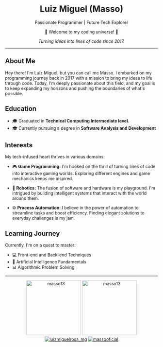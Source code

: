 <h1 align="center">Luiz Miguel (Masso)</h1>

<p align="center">Passionate Programmer | Future Tech Explorer</p>

<p align="center">🚀 Welcome to my coding universe! 🚀</p>

<p align="center">
  <em>Turning ideas into lines of code since 2017.</em>
</p>

---

## About Me

Hey there! I'm Luiz Miguel, but you can call me Masso. I embarked on my programming journey back in 2017 with a mission to bring my ideas to life through code. Today, I'm deeply passionate about this field, and my goal is to keep expanding my horizons and pushing the boundaries of what's possible.

## Education

- 🎓 Graduated in **Technical Computing Intermediate level**.
- 🎓 Currently pursuing a degree in **Software Analysis and Development**

## Interests

My tech-infused heart thrives in various domains:

- 🎮 **Game Programming:** I'm hooked on the thrill of turning lines of code into interactive gaming worlds. Exploring different engines and game mechanics keeps me inspired.

- 🤖 **Robotics:** The fusion of software and hardware is my playground. I'm intrigued by building intelligent systems that interact with the world around them.

- ⚙️ **Process Automation:** I believe in the power of automation to streamline tasks and boost efficiency. Finding elegant solutions to everyday challenges is my jam.

## Learning Journey

Currently, I'm on a quest to master:

- 💻 Front-end and Back-end Techniques
- 🧠 Artificial Intelligence Fundamentals
- 📊 Algorithmic Problem Solving

---

<div align="center">
<img height="180em" src="https://github-readme-stats.vercel.app/api/top-langs/?username=masso13&show_icons=true&locale=en&layout=compact&size_weight=0.5&count_weight=0.5&theme=midnight-purple" alt="masso13" />
<img height="180em" src="https://github-readme-stats.vercel.app/api/?username=masso13&show_icons=true&theme=midnight-purple" alt="masso13" />
</div>

<div align="center">
<a href="https://instagram.com/luizmiguelrosa_mg" target="blank"><img align="center" src="https://img.shields.io/badge/Instagram-E4405F?style=for-the-badge&logo=instagram&logoColor=white" alt="luizmiguelrosa_mg"/></a>
<a href="https://www.youtube.com/c/massooficial" target="blank"><img align="center" src="https://img.shields.io/badge/YouTube-FF0000?style=for-the-badge&logo=youtube&logoColor=white" alt="massooficial"/></a>
</div>
